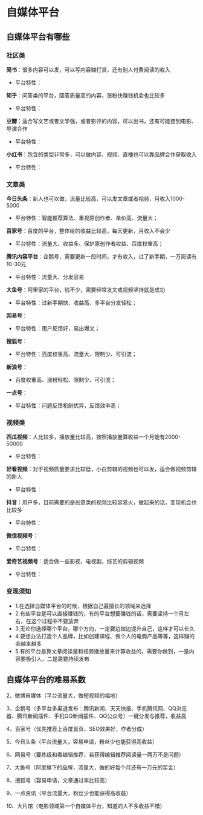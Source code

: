 # 自媒体平台

## 自媒体平台有哪些

### 社区类

**简书**：很多内容可以发，可以写内容赚打赏，还有别人付费阅读的收入

- 平台特性：

**知乎**：问答类的平台，回答质量高的内容，涨粉快赚钱机会也比较多

- 平台特性：

**豆瓣**：适合写文艺或者文学强，或者影评的内容，可以出书，还有可能接到电影、导演合作

- 平台特性：

**小红书**：包含的类型非常多，可以做内容、视频、直播也可以靠品牌合作获取收入

- 平台特性：

### 文章类

**今日头条**：新人也可以做，流量比较高，可以发文章或者视频，月收入1000-5000

- 平台特性：智能推荐算法、重视原创作者、单价高、流量大；

**百家号**：百度的平台，整体给的收益比较高，每天更新，月收入不会少

- 平台特性：流量大、收益多、保护原创作者权益、百度权重高；

**腾讯内容平台**：企鹅号，需要更新一段时间，才有收入，过了新手期，一万阅读有10-30元

- 平台特性：流量大、分发容易

**大鱼号**：阿里家的平台，钱不少，需要经常发文或视频坚持就是成功

- 平台特性：过新手期快、收益高、多平台分发轻松；

**网易号**：

- 平台特性：用户反馈好，易出爆文；

**搜狐号**：

- 平台特性：百度权重高、流量大、限制少、可引流；

**新浪号**：

- 百度权重高、涨粉轻松、限制少、可引流；

**一点号**：

- 平台特性：问题反馈机制优异，反馈效率高；

### 视频类

**西瓜视频**：人比较多，播放量比较高，按照播放量算收益一个月能有2000-50000

- 平台特性：

**好看视频**：对于视频质量要求比较低，小白剪辑的视频也可以发，适合做视频剪辑的新人

- 平台特性：

**抖音**：用户多，目前需要的是创意类的视频比较容易火，做起来的话，变现机会也比较多

- 平台特性：

**微信视频号**：

- 平台特性：

**爱奇艺视频号**：适合做一些影视，电视剧，综艺的剪辑视频

- 平台特性：

### 变现须知

- 1.在选择自媒体平台的时候，根据自己最擅长的领域来选择
- 2.有些平台是可以直接赚钱的，有的平台想要赚钱的话，需要坚持一个月左右，在这个过程中不要放弃
- 3.无论你选择哪个平台，哪个方向，一定要边做边提升自己，这样才可以长久
- 4.要想办法打造个人品牌，比如创建课程、做个人的电商产品等等，这样赚的会越来越多
- 5.有的平台是靠文章阅读量和视频播放量来计算收益的，需要你做到，一是内容要吸引人，二是需要持续发布

## 自媒体平台的难易系数

2、微博自媒体（平台流量大，做短视频的福地）

3、企鹅号（多平台多渠道发布：腾讯新闻、天天快报、手机腾讯网、QQ浏览器、腾讯新闻插件、手机QQ新闻插件、QQ公众号）一键分发与推荐，收益高

4、百家号（优先推荐上百度首页、SEO效果好，作者分成）

5、今日头条（平台流量大，容易申请，粉丝少也能获得高收益）

6、网易号（要练级和看编辑推荐，若获得编辑推荐阅读量一两万不是问题）

7、大鱼号（阿里旗下的品牌，流量大，做的好每个月还有一万元的奖金）

8、搜狐号（容易申请，文章通过率比较高）

9、一点资讯（平台流量大，粉丝少也能获得高收益）

10、大片馆（电影领域第一个自媒体平台，知道的人不多收益不错）
